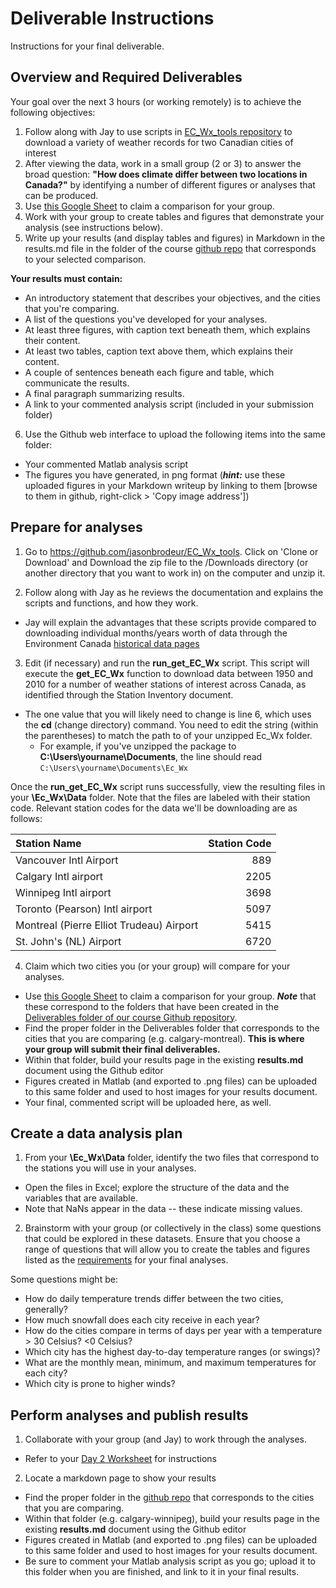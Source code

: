 # Deliverable Instructions
Instructions for your final deliverable. 

## Overview and Required Deliverables
Your goal over the next 3 hours (or working remotely) is to achieve the following objectives: 
1. Follow along with Jay to use scripts in [EC_Wx_tools repository](https://github.com/jasonbrodeur/EC_Wx_tools) to download a variety of weather records for two Canadian cities of interest 
2. After viewing the data, work in a small group (2 or 3) to answer the broad question: **"How does climate differ between two locations in Canada?"** by identifying a number of different figures or analyses that can be produced.
3. Use [this Google Sheet](https://goo.gl/gUWBrS) to claim a comparison for your group. 
4. Work with your group to create tables and figures that demonstrate your analysis (see instructions below). 
5. Write up your results (and display tables and figures) in Markdown in the results.md file in the folder of the course [github repo](https://github.com/3IE1/SciComp-2019/tree/master/Deliverables) that corresponds to your selected comparison.  

**Your results must contain:** 
  - An introductory statement that describes your objectives, and the cities that you're comparing.
  - A list of the questions you've developed for your analyses.
  - At least three figures, with caption text beneath them, which explains their content.
  - At least two tables, caption text above them, which explains their content.
  - A couple of sentences beneath each figure and table, which communicate the results.
  - A final paragraph summarizing results. 
  - A link to your commented analysis script (included in your submission folder)
6. Use the Github web interface to upload the following items into the same folder:
 - Your commented Matlab analysis script 
 - The figures you have generated, in png format (***hint:*** use these uploaded figures in your Markdown writeup by linking to them [browse to them in github, right-click > 'Copy image address'])

## Prepare for analyses
1. Go to https://github.com/jasonbrodeur/EC_Wx_tools. Click on 'Clone or Download' and Download the zip file to the /Downloads directory (or another directory that you want to work in) on the computer and unzip it.

2. Follow along with Jay as he reviews the documentation and explains the scripts and functions, and how they work.
  - Jay will explain the advantages that these scripts provide compared to downloading individual months/years worth of data through the Environment Canada [historical data pages](http://climate.weather.gc.ca/climate_data/hourly_data_e.html?hlyRange=1953-01-01%7C2013-06-13&dlyRange=1937-11-01%7C2013-06-13&mlyRange=1937-01-01%7C2013-06-01&StationID=5097&Prov=ON&urlExtension=_e.html&searchType=stnName&optLimit=yearRange&StartYear=1840&EndYear=2019&selRowPerPage=25&Line=0&searchMethod=contains&Month=6&Day=13&txtStationName=Pearson&timeframe=1&Year=2013)

3. Edit (if necessary) and run the **run_get_EC_Wx** script. This script will execute the **get_EC_Wx** function to download data between 1950 and 2010 for a number of weather stations of interest across Canada, as identified through the Station Inventory document. 
  - The one value that you will likely need to change is line 6, which uses the **cd** (change directory) command. You need to edit the string (within the parentheses) to match the path to of your unzipped Ec_Wx folder.   
    - For example, if you've unzipped the package to **C:\Users\yourname\Documents**, the line should read ```C:\Users\yourname\Documents\Ec_Wx```

Once the **run_get_EC_Wx** script runs successfully, view the resulting files in your **\Ec_Wx\Data** folder. Note that the files are labeled with their station code. Relevant station codes for the data we'll be downloading are as follows: 

|Station Name|Station Code|
|:---|---:|
|Vancouver Intl Airport|889|
|Calgary Intl airport|2205|
|Winnipeg Intl airport|3698|
|Toronto (Pearson) Intl airport|5097|
|Montreal (Pierre Elliot Trudeau) Airport|5415|
|St. John's (NL) Airport|6720|

4. Claim which two cities you (or your group) will compare for your analyses.
  - Use [this Google Sheet](https://goo.gl/gUWBrS) to claim a comparison for your group. ***Note*** that these correspond to the folders that have been created in the [Deliverables folder of our course Github repository](https://github.com/3IE1/SciComp-2019/tree/master/Deliverables). 
 - Find the proper folder in the Deliverables folder that corresponds to the cities that you are comparing (e.g. calgary-montreal). **This is where your group will submit their final deliverables.**
- Within that folder, build your results page in the existing **results.md** document using the Github editor 
- Figures created in Matlab (and exported to .png files) can be uploaded to this same folder and used to host images for your results document.
- Your final, commented script will be uploaded here, as well.

## Create a data analysis plan  
1. From your **\Ec_Wx\Data** folder, identify the two files that correspond to the stations you will use in your analyses. 
  - Open the files in Excel; explore the structure of the data and the variables that are available. 
  - Note that NaNs appear in the data -- these indicate missing values. 

2. Brainstorm with your group (or collectively in the class) some questions that could be explored in these datasets. Ensure that you choose a range of questions that will allow you to create the tables and figures listed as the [requirements](https://github.com/3IE1/SciComp-2019/blob/master/Materials/Deliverable_Instructions.md#overview-and-required-deliverables) for your final analyses.  

Some questions might be:
  - How do daily temperature trends differ between the two cities, generally? 
  - How much snowfall does each city receive in each year?  
  - How do the cities compare in terms of days per year with a temperature > 30 Celsius? <0 Celsius?
  - Which city has the highest day-to-day temperature ranges (or swings)?
  - What are the monthly mean, minimum, and maximum temperatures for each city? 
  - Which city is prone to higher winds?

## Perform analyses and publish results
1. Collaborate with your group (and Jay) to work through the analyses. 
  - Refer to your [Day 2 Worksheet](https://github.com/3IE1/SciComp-2019/edit/master/Materials/Worksheet-day2.md) for instructions

2. Locate a markdown page to show your results
- Find the proper folder in the [github repo](https://github.com/3IE1/SciComp-2019/tree/master/Deliverables) that corresponds to the cities that you are comparing. 
- Within that folder (e.g. calgary-winnipeg), build your results page in the existing **results.md** document using the Github editor 
- Figures created in Matlab (and exported to .png files) can be uploaded to this same folder and used to host images for your results document.
- Be sure to comment your Matlab analysis script as you go; upload it to this folder when you are finished, and link to it in your final results. 
